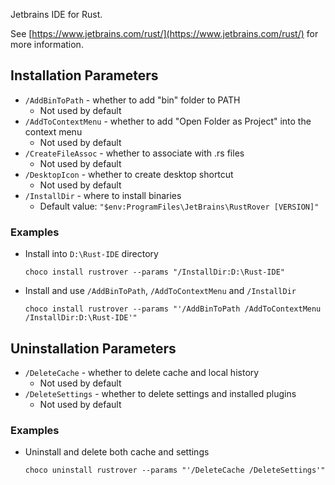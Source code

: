 

Jetbrains IDE for Rust.

See [https://www.jetbrains.com/rust/](https://www.jetbrains.com/rust/) for more information.

## Installation Parameters
* `/AddBinToPath` - whether to add "bin" folder to PATH
  - Not used by default
* `/AddToContextMenu` - whether to add "Open Folder as Project" into the context menu
  - Not used by default
* `/CreateFileAssoc` - whether to associate with .rs files
  - Not used by default
* `/DesktopIcon` - whether to create desktop shortcut
  - Not used by default
* `/InstallDir` - where to install binaries
  - Default value: `"$env:ProgramFiles\JetBrains\RustRover [VERSION]"`

### Examples
* Install into `D:\Rust-IDE` directory
  ```
  choco install rustrover --params "/InstallDir:D:\Rust-IDE"
  ```

* Install and use `/AddBinToPath`, `/AddToContextMenu` and `/InstallDir`
  ```
  choco install rustrover --params "'/AddBinToPath /AddToContextMenu /InstallDir:D:\Rust-IDE'"
  ```
## Uninstallation Parameters
* `/DeleteCache` - whether to delete cache and local history
  - Not used by default
* `/DeleteSettings` - whether to delete settings and installed plugins
  - Not used by default

### Examples
* Uninstall and delete both cache and settings
  ```
  choco uninstall rustrover --params "'/DeleteCache /DeleteSettings'"
  ```